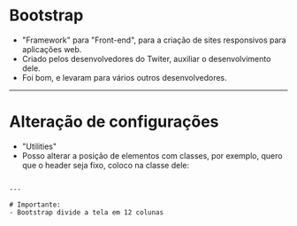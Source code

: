 # Bootstrap
- "Framework" para "Front-end", para a criação de sites responsivos para aplicações web.
- Criado pelos desenvolvedores do Twiter, auxiliar o desenvolvimento dele.
- Foi bom, e levaram para vários outros desenvolvedores.

---

# Alteração de configurações
- "Utilities"
- Posso alterar a posição de elementos com classes, por exemplo, quero que o header seja fixo, coloco na classe dele:
```position-fixed

---

# Importante:
- Bootstrap divide a tela em 12 colunas